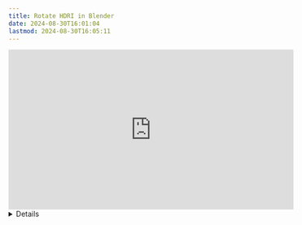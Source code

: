 ```yaml
---
title: Rotate HDRI in Blender
date: 2024-08-30T16:01:04
lastmod: 2024-08-30T16:05:11
---
```


<div class="container-16-9-iframe">
<iframe class="youTubeIframe" width="560" height="315" src="https://www.youtube.com/embed/B013GO9Xy1o?si=IrzJR1EB-Q_UQQwg" title="YouTube video player" frameborder="0" allow="accelerometer; autoplay; clipboard-write; encrypted-media; gyroscope; picture-in-picture; web-share" referrerpolicy="strict-origin-when-cross-origin" allowfullscreen></iframe>
</div>

<details><sumamry>

## How to Rotate an HDRI in Blender Video Transcript

</summary>

How many times have you found a great HDRI image to use in Blender to light your scene only to find out that the sun or the lights aren't in the right spot so the shadows just aren't correct. You have a shadow falling down on your amazing 3D model and the HDRI is just in position in Blender. How can you rotate an HDRI in Blender so you don't have this problem?

In order to rotate an HDRI go to the shading tab. Then instead of selecting objects, click world. Now we have access to the background texture that is the HDRI. We need to add a couple nodes. Press shift a, search for texture coordinate, then we need a mapping node. Press shift a again, search mapping.

Then we can simply plug the generated from the texture coordinate node into the vector of the mapping then the vector node from the mapping into the vector of the exr or our environment texture. Switch to render preview. Look through the camera.

Now if I rotate on the z-axis you'll see that the environment texture rotates around so now I can completely position my HDRI. In fact I can even rotate it on the X and Y axis if I want to have a more dramatic sunlight. So this is a really nice way to take those beautiful HDRI images and then rotate them so they work more for what you need for your particular scene.

Hopefully this helps you rotate HDRI images in in Blender. Happy 3D modeling!

</details>
